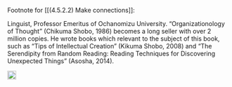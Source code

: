 
Footnote for [[(4.5.2.2) Make connections]]:

Linguist, Professor Emeritus of Ochanomizu University. “Organizationology of Thought” (Chikuma Shobo, 1986) becomes a long seller with over 2 million copies. He wrote books which relevant to the subject of this book, such as “Tips of Intellectual Creation” (Kikuma Shobo, 2008) and “The Serendipity from Random Reading: Reading Techniques for Discovering Unexpected Things” (Asosha, 2014).

<img src='https://scrapbox.io/api/pages/nishio/en/icon' alt='en.icon' height="19.5"/>
